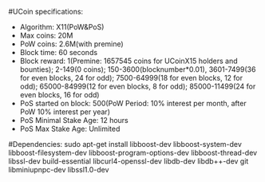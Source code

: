 #UCoin specifications:
- Algorithm: X11(PoW&PoS)
- Max coins: 20M
- PoW coins: 2.6M(with premine)
- Block time: 60 seconds
- Block reward: 1(Premine: 1657545 coins for UCoinX15 holders and bounties); 2-149(0 coins); 150-3600(blocknumber*0.01), 3601-7499(36 for even blocks, 24 for odd); 7500-64999(18 for even blocks, 12 for odd); 65000-84999(12 for even blocks, 8 for odd); 85000-11499(24 for even blocks, 16 for odd)
- PoS started on block: 500(PoW Period: 10% interest per month, after PoW 10% interest per year)
- PoS Minimal Stake Age: 12 hours
- PoS Max Stake Age: Unlimited

#Dependencies:
sudo apt-get install libboost-dev libboost-system-dev libboost-filesystem-dev libboost-program-options-dev libboost-thread-dev libssl-dev build-essential libcurl4-openssl-dev libdb-dev libdb++-dev git libminiupnpc-dev libssl1.0-dev
